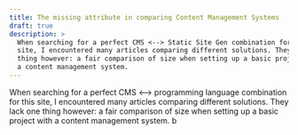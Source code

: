 ```yaml
---
title: The missing attribute in comparing Content Management Systems
draft: true
description: >
  When searching for a perfect CMS <--> Static Site Gen combination for this
  site, I encountered many articles comparing different solutions. They lack one
  thing however: a fair comparison of size when setting up a basic project with
  a content management system.
---
```

When searching for a perfect CMS <--> programming language combination for this site, I encountered many articles comparing different solutions. They lack one thing however: a fair comparison of size when setting up a basic project with a content management system. b